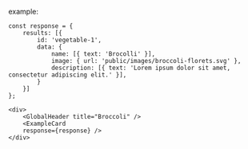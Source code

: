 example:

    const response = {
        results: [{
            id: 'vegetable-1',
            data: {
                name: [{ text: 'Brocolli' }],
                image: { url: 'public/images/broccoli-florets.svg' },
                description: [{ text: 'Lorem ipsum dolor sit amet, consectetur adipiscing elit.' }],
            }
        }]
    };

    <div>
        <GlobalHeader title="Broccoli" />
        <ExampleCard 
        response={response} />
    </div>

